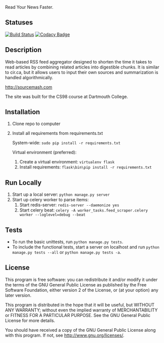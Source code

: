 Read Your News Faster.

## Statuses
[![Build Status](https://travis-ci.org/alexgerstein/rss-aggregator.svg?branch=master)](https://travis-ci.org/alexgerstein/rss-aggregator)
[![Codacy Badge](https://www.codacy.com/project/badge/7e1866c374c94c0783a940d0284b6d88)](https://www.codacy.com/public/gersteinalex/Sourcemash)

## Description
Web-based RSS feed aggregator designed to shorten the time it takes to read articles by combining related articles into digestible chunks. It is similar to cir.ca, but it allows users to input their own sources and summarization is handled algorithmically.

http://sourcemash.com

The site was built for the CS98 course at Dartmouth College.

## Installation
1. Clone repo to computer
2. Install all requirements from requirements.txt
	
	System-wide: ```sudo pip install -r requirements.txt```
	
	Virtual environment (preferred):
	1. Create a virtual environment: ```virtualenv flask```
	2. Install requirements: ```flask\bin\pip install -r requirements.txt```


## Run Locally
1. Start up a local server: ```python manage.py server```
2. Start up celery worker to parse items:
	1. Start redis-server: ```redis-server --daemonize yes```
	2. Start celery beat: ```celery -A worker_tasks.feed_scraper.celery worker --loglevel=debug --beat```


## Tests
* To run the basic unittests, run ```python manage.py tests```.
* To include the functional tests, start a server on localhost and run ```python manage.py tests --all``` or ```python manage.py tests -a```.

## License
This program is free software: you can redistribute it and/or modify it under the terms of the GNU General Public License as published by the Free Software Foundation, either version 2 of the License, or (at your option) any later version.

This program is distributed in the hope that it will be useful, but WITHOUT ANY WARRANTY; without even the implied warranty of MERCHANTABILITY or FITNESS FOR A PARTICULAR PURPOSE. See the GNU General Public License for more details.

You should have received a copy of the GNU General Public License along with this program. If not, see http://www.gnu.org/licenses/.
